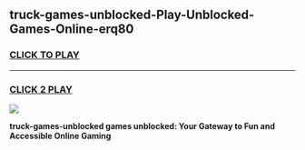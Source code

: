 
## truck-games-unblocked-Play-Unblocked-Games-Online-erq80
<h3>
<a href="https://premium76.site?title=truck-games-unblocked&ref=25A">CLICK TO PLAY</a></h3>
<hr>

<h3>
<a href="https://premium76.site?title=truck-games-unblocked&ref=25A">CLICK 2 PLAY</a>
  
</h3>

<a href="https://premium76.site?title=truck-games-unblocked&ref=25A"><img src="https://clearcache.store/games.png"></a>


**truck-games-unblocked games unblocked: Your Gateway to Fun and Accessible Online Gaming**
